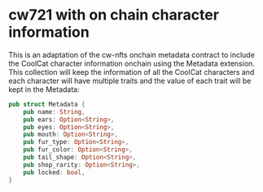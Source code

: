 # cw721 with on chain character information

This is an adaptation of the cw-nfts onchain metadata contract to
include the CoolCat character information onchain using the Metadata extension.
This collection will keep the information of all the CoolCat characters and
each character will have multiple traits and the value of each trait will be
kept in the Metadata:

```rust
pub struct Metadata {
    pub name: String,
    pub ears: Option<String>,
    pub eyes: Option<String>,
    pub mouth: Option<String>,
    pub fur_type: Option<String>,
    pub fur_color: Option<String>,
    pub tail_shape: Option<String>,
    pub shop_rarity: Option<String>,
    pub locked: bool,
}
```
